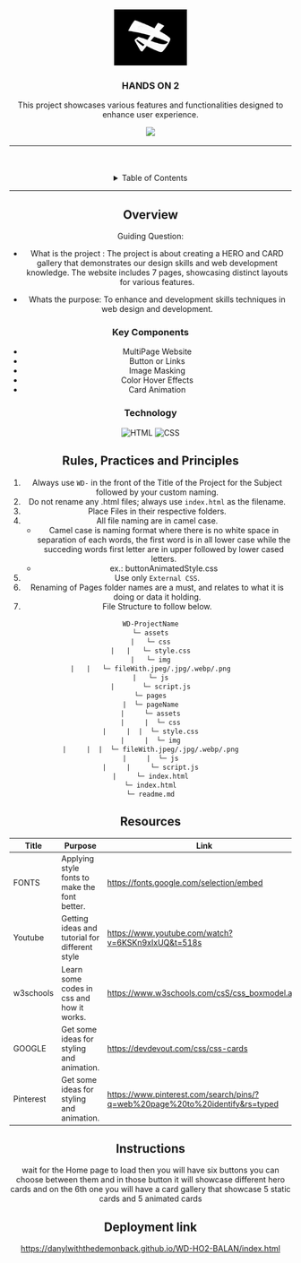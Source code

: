 <a name="readme-top">

<br/>

<br />
<div align="center">
  <a href="https://github.com/zyx-0314/">
    <img src="./assets/img/logo.jpg" alt="Panda" width="130" height="100">
  </a>

  <h3 align="center">HANDS ON 2</h3>
</div>

<div align="center">
 This project showcases various features and functionalities designed to enhance user experience. 

<br />

![](https://visit-counter.vercel.app/counter.png?page=Maerona03/WD-Handson2)

---

<br />
<br />

<!-- TODO: If you want to add more layers for your readme -->
<details>
  <summary>Table of Contents</summary>
  <ol>
    <li>
      <a href="#overview">Overview</a>
      <ol>
        <li>
          <a href="#key-components">Key Components</a>
        </li>
        <li>
          <a href="#technology">Technology</a>
        </li>
      </ol>
    </li>
    <li>
      <a href="#rule,-practices-and-principles">Rules, Practices and Principles</a>
    </li>
    <li>
      <a href="#resources">Resources</a>
    </li>
  </ol>
</details>

---

## Overview

<!-- TODO: To be changed -->
<!-- The following are just sample -->
Guiding Question:

- What is the project : The project is about creating a HERO and CARD gallery that demonstrates our design skills and web development knowledge. The website includes  7 pages, showcasing distinct layouts for various features. 

- Whats the purpose: To enhance and development skills techniques in web design and development.

### Key Components

<!-- TODO: List of Key Components -->
<!-- The following are just sample -->

- MultiPage Website
- Button or Links
- Image Masking
- Color Hover Effects
- Card Animation

### Technology

![HTML](https://img.shields.io/badge/HTML-E34F26?style=for-the-badge&logo=html5&logoColor=white)
![CSS](https://img.shields.io/badge/CSS-1572B6?style=for-the-badge&logo=css3&logoColor=white)

## Rules, Practices and Principles

1. Always use `WD-` in the front of the Title of the Project for the Subject followed by your custom naming.
2. Do not rename any .html files; always use `index.html` as the filename.
3. Place Files in their respective folders.
4. All file naming are in camel case.
   - Camel case is naming format where there is no white space in separation of each words, the first word is in all lower case while the succeding words first letter are in upper followed by lower cased letters.
   - ex.: buttonAnimatedStyle.css
5. Use only `External CSS`.
6. Renaming of Pages folder names are a must, and relates to what it is doing or data it holding.
7. File Structure to follow below.

```
WD-ProjectName
└─ assets
|   └─ css
|   |   └─ style.css
|   └─ img
|   |   └─ fileWith.jpeg/.jpg/.webp/.png
|   └─ js
|       └─ script.js
└─ pages
|  └─ pageName
|     └─ assets
|     |  └─ css
|     |  |  └─ style.css
|     |  └─ img
|     |  |  └─ fileWith.jpeg/.jpg/.webp/.png
|     |  └─ js
|     |     └─ script.js
|     └─ index.html
└─ index.html
└─ readme.md
```

## Resources

<!-- TODO: Add References -->

| Title     | Purpose                                        | Link                                               |
| --------- | ---------------------------------------------- | -------------------------------------------------- |
| FONTS     | Applying style fonts to make the font better.  | https://fonts.google.com/selection/embed           |
| Youtube   | Getting ideas and tutorial for different style | https://www.youtube.com/watch?v=6KSKn9xIxUQ&t=518s |
| w3schools | Learn some codes in css and how it works.      | https://www.w3schools.com/csS/css_boxmodel.asp     |
| GOOGLE    | Get some ideas for styling and animation.      | https://devdevout.com/css/css-cards                |
| Pinterest  | Get some ideas for styling and animation.    | https://www.pinterest.com/search/pins/?q=web%20page%20to%20identify&rs=typed

## Instructions 

wait for the Home page to load then you will have six buttons you can choose between them and in those button it will showcase different hero cards and on the 6th one you will have a card gallery that showcase 5 static cards and 5 animated cards

## Deployment link

https://danylwiththedemonback.github.io/WD-HO2-BALAN/index.html
